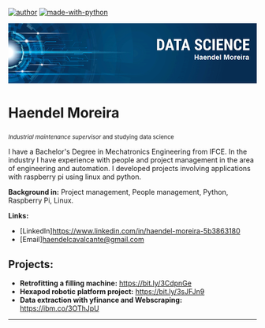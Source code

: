 [![author](https://img.shields.io/badge/author-haendel-moreira.svg)](https://www.linkedin.com/in/haendel-moreira-5b3863180)  [![made-with-python](https://img.shields.io/badge/Made%20with-Python-1f425f.svg)](https://www.python.org/)
<p align="center">
  <img src="banner.png" >
</p>

# Haendel Moreira
<sub>*Industrial maintenance supervisor* and studying data science</sub>

I have a Bachelor's Degree in Mechatronics Engineering from IFCE. In the industry I have experience with people and project management in the area of engineering and automation. I developed projects involving applications with raspberry pi using linux and python.

**Background in:** Project management, People management, Python, Raspberry Pi, Linux.

**Links:**
* [LinkedIn]https://www.linkedin.com/in/haendel-moreira-5b3863180
* [Email]haendelcavalcante@gmail.com


## Projects:

* **Retrofitting a filling machine:** https://bit.ly/3CdpnGe
* **Hexapod robotic platform project:** https://bit.ly/3sJFJn9
* **Data extraction with yfinance and Webscraping:** https://ibm.co/3OThJpU
---




